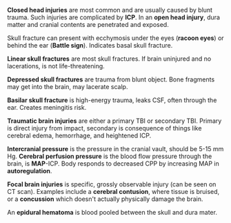 **Closed head injuries** are most common and are usually caused by blunt trauma. Such injuries are complicated by **ICP**. In an **open head injury**, dura matter and cranial contents are penetrated and exposed.

Skull fracture can present with ecchymosis under the eyes (**racoon eyes**) or behind the ear (**Battle sign**). Indicates basal skull fracture.

**Linear skull fractures** are most skull fractures. If brain uninjured and no lacerations, is not life-threatening.

**Depressed skull fractures** are trauma from blunt object. Bone fragments may get into the brain, may lacerate scalp.

**Basilar skull fracture** is high-energy trauma, leaks CSF, often through the ear. Creates meningitis risk.

**Traumatic brain injuries** are either a primary TBI or secondary TBI. Primary is direct injury from impact, secondary is consequence of things like cerebral edema, hemorrhage, and heightened ICP.

**Intercranial pressure** is the pressure in the cranial vault, should be 5-15 mm Hg. **Cerebral perfusion pressure** is the blood flow pressure through the brain, is **MAP**-ICP. Body responds to decreased CPP by increasing MAP in **autoregulation**.

**Focal brain injuries** is specific, grossly observable injury (can be seen on CT scan). Examples include a **cerebral contusion**, where tissue is bruised, or a **concussion** which doesn't actually physically damage the brain.

An **epidural hematoma** is blood pooled between the skull and dura mater.
